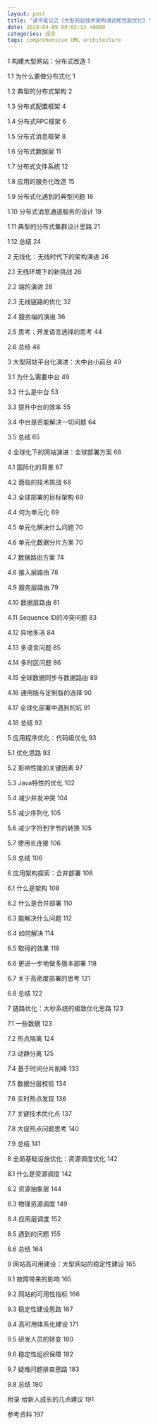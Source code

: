 ```yaml
---
layout: post
title: "读书笔记之《大型网站技术架构演进和性能优化》"
date: 2019-04-09 09:03:13 +0800
categories: 综合
tags: comprehensive UML architecture
---
```


1 构建大型网站：分布式改造	1


1.1 为什么要做分布式化	1


1.2 典型的分布式架构	2


1.3 分布式配置框架	4


1.4 分布式RPC框架	6


1.5 分布式消息框架	8


1.6 分布式数据层	11


1.7 分布式文件系统	12


1.8 应用的服务化改造	15


1.9 分布式化遇到的典型问题	16


1.10 分布式消息通道服务的设计	19


1.11 典型的分布式集群设计思路	21


1.12 总结	24


2 无线化：无线时代下的架构演进	26


2.1 无线环境下的新挑战	26


2.2 端的演进	28


2.3 无线链路的优化	32


2.4 服务端的演进	36


2.5 思考：开发语言选择的思考	44


2.6 总结	46


3 大型网站平台化演进：大中台小前台	49


3.1 为什么需要中台	49


3.2 什么是中台	53


3.3 提升中台的效率	55


3.4 中台是否能解决一切问题	64


3.5 总结	65


4 全球化下的网站演进：全球部署方案	66


4.1 国际化的背景	67


4.2 面临的技术挑战	68


4.3 全球部署的目标架构	69


4.4 何为单元化	69


4.5 单元化解决什么问题	70


4.6 单元化数据分片方案	70


4.7 数据路由方案	74


4.8 接入层路由	78


4.9 服务层路由	79


4.10 数据层路由	81


4.11 Sequence ID的冲突问题	83


4.12 异地多活	84


4.13 多语言问题	85


4.14 多时区问题	86


4.15 全球数据同步与数据路由	89


4.16 通用版与定制版的选择	90


4.17 全球化部署中遇到的坑	91


4.18 总结	92


5 应用程序优化：代码级优化	93


5.1 优化思路	93


5.2 影响性能的关键因素	97


5.3 Java特性的优化	102


5.4 减少并发冲突	104


5.5 减少序列化	105


5.6 减少字符到字节的转换	105


5.7 使用长连接	106


5.8 总结	106


6 应用架构探索：合并部署	108


6.1 什么是架构	108


6.2 什么是合并部署	110


6.3 能解决什么问题	112


6.4 如何解决	114


6.5 取得的效果	118


6.6 更进一步地做多版本部署	118


6.7 关于高密度部署的思考	121


6.8 总结	122


7 链路优化：大秒系统的极致优化思路	123


7.1 一些数据	123


7.2 热点隔离	124


7.3 动静分离	125


7.4 基于时间分片削峰	133


7.5 数据分层校验	134


7.6 实时热点发现	136


7.7 关键技术优化点	137


7.8 大促热点问题思考	140


7.9 总结	141


8 全局基础设施优化：资源调度优化	142


8.1 什么是资源调度	142


8.2 资源抽象层	144


8.3 物理资源调度	149


8.4 应用层调度	152


8.5 遇到的问题	155


8.6 总结	164


9 网站高可用建设：大型网站的稳定性建设	165


9.1 故障带来的影响	165


9.2 网站的可用性指标	166


9.3 稳定性建设思路	167


9.4 高可用体系化建设	171


9.5 研发人员的转变	180


9.6 稳定性组织保障	182


9.7 疑难问题排查思路	183


9.8 总结	190


附录 给新人成长的几点建议	191


参考资料	197





